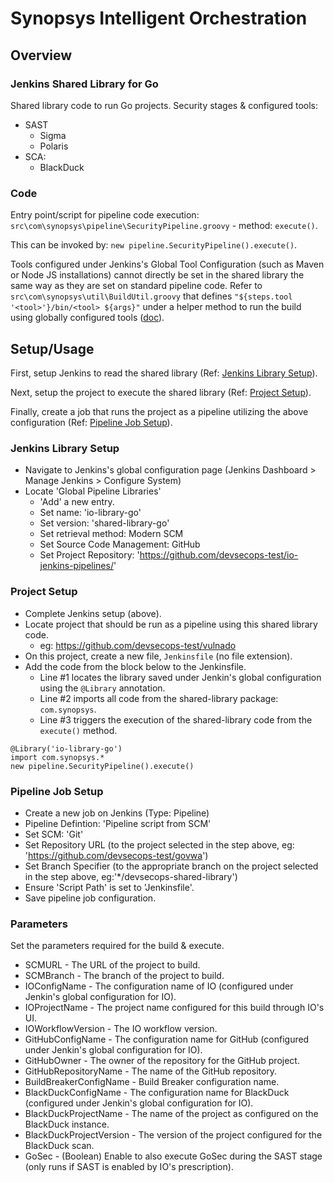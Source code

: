 # Synopsys Intelligent Orchestration

## Overview

### Jenkins Shared Library for Go

Shared library code to run Go projects. Security stages & configured tools:

- SAST
  - Sigma
  - Polaris
- SCA:
  - BlackDuck

### Code

Entry point/script for pipeline code execution: `src\com\synopsys\pipeline\SecurityPipeline.groovy` - method: `execute()`.

This can be invoked by: `new pipeline.SecurityPipeline().execute()`.

Tools configured under Jenkins's Global Tool Configuration (such as Maven or Node JS installations) cannot directly be set in the shared library the same way as they are set on standard pipeline code. Refer to `src\com\synopsys\util\BuildUtil.groovy` that defines `"${steps.tool '<tool>'}/bin/<tool> ${args}"` under a helper method to run the build using globally configured tools ([doc](https://www.jenkins.io/doc/book/pipeline/shared-libraries/#accessing-steps)).

## Setup/Usage

First, setup Jenkins to read the shared library (Ref: [Jenkins Library Setup](#jenkins-library-setup)).

Next, setup the project to execute the shared library (Ref: [Project Setup](#project-setup)).

Finally, create a job that runs the project as a pipeline utilizing the above configuration (Ref: [Pipeline Job Setup](#pipeline-job-setup)).

### Jenkins Library Setup

- Navigate to Jenkins's global configuration page (Jenkins Dashboard > Manage Jenkins > Configure System)
- Locate 'Global Pipeline Libraries'
  - 'Add' a new entry.
  - Set name: 'io-library-go'
  - Set version: 'shared-library-go'
  - Set retrieval method: Modern SCM
  - Set Source Code Management: GitHub
  - Set Project Repository: 'https://github.com/devsecops-test/io-jenkins-pipelines/'

### Project Setup

- Complete Jenkins setup (above).
- Locate project that should be run as a pipeline using this shared library code.
  - eg: https://github.com/devsecops-test/vulnado
- On this project, create a new file, `Jenkinsfile` (no file extension).
- Add the code from the block below to the Jenkinsfile.
  - Line #1 locates the library saved under Jenkin's global configuration using the `@Library` annotation.
  - Line #2 imports all code from the shared-library package: `com.synopsys`.
  - Line #3 triggers the execution of the shared-library code from the `execute()` method.
````
@Library('io-library-go')
import com.synopsys.*
new pipeline.SecurityPipeline().execute()
````

### Pipeline Job Setup

- Create a new job on Jenkins (Type: Pipeline)
- Pipeline Defintion: 'Pipeline script from SCM'
- Set SCM: 'Git'
- Set Repository URL (to the project selected in the step above, eg: 'https://github.com/devsecops-test/govwa')
- Set Branch Specifier (to the appropriate branch on the project selected in the step above, eg:'*/devsecops-shared-library')
- Ensure 'Script Path' is set to 'Jenkinsfile'.
- Save pipeline job configuration.

### Parameters

Set the parameters required for the build & execute.

- SCMURL - The URL of the project to build.
- SCMBranch - The branch of the project to build.
- IOConfigName - The configuration name of IO (configured under Jenkin's global configuration for IO).
- IOProjectName - The project name configured for this build through IO's UI.
- IOWorkflowVersion - The IO workflow version.
- GitHubConfigName - The configuration name for GitHub (configured under Jenkin's global configuration for IO).
- GitHubOwner - The owner of the repository for the GitHub project.
- GitHubRepositoryName - The name of the GitHub repository.
- BuildBreakerConfigName - Build Breaker configuration name.
- BlackDuckConfigName - The configuration name for BlackDuck (configured under Jenkin's global configuration for IO).
- BlackDuckProjectName - The name of the project as configured on the BlackDuck instance.
- BlackDuckProjectVersion - The version of the project configured for the BlackDuck scan.
- GoSec - (Boolean) Enable to also execute GoSec during the SAST stage (only runs if SAST is enabled by IO's prescription).